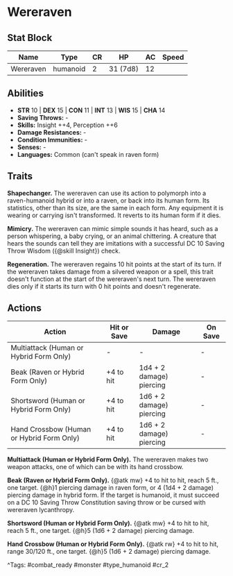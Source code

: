 # Wereraven

## Stat Block

| Name | Type | CR | HP | AC | Speed |
|------|------|----|----|----|-------|
| Wereraven | humanoid | 2 | 31 (7d8) | 12 |  |

## Abilities

- **STR** 10 | **DEX** 15 | **CON** 11 | **INT** 13 | **WIS** 15 | **CHA** 14
- **Saving Throws:** -  
- **Skills:** Insight ++4, Perception ++6  
- **Damage Resistances:** -  
- **Condition Immunities:** -  
- **Senses:** -  
- **Languages:** Common (can't speak in raven form)

## Traits

**Shapechanger.** The wereraven can use its action to polymorph into a raven-humanoid hybrid or into a raven, or back into its human form. Its statistics, other than its size, are the same in each form. Any equipment it is wearing or carrying isn't transformed. It reverts to its human form if it dies.

**Mimicry.** The wereraven can mimic simple sounds it has heard, such as a person whispering, a baby crying, or an animal chittering. A creature that hears the sounds can tell they are imitations with a successful DC 10 Saving Throw Wisdom ({@skill Insight}) check.

**Regeneration.** The wereraven regains 10 hit points at the start of its turn. If the wereraven takes damage from a silvered weapon or a spell, this trait doesn't function at the start of the wereraven's next turn. The wereraven dies only if it starts its turn with 0 hit points and doesn't regenerate.


## Actions

| Action | Hit or Save | Damage | On Save |
|--------|--------------|--------|----------|
| Multiattack (Human or Hybrid Form Only) | - | - | - |
| Beak (Raven or Hybrid Form Only) | +4 to hit | 1d4 + 2 damage) piercing | - |
| Shortsword (Human or Hybrid Form Only) | +4 to hit | 1d6 + 2 damage) piercing | - |
| Hand Crossbow (Human or Hybrid Form Only) | +4 to hit | 1d6 + 2 damage) piercing | - |

**Multiattack (Human or Hybrid Form Only).** The wereraven makes two weapon attacks, one of which can be with its hand crossbow.

**Beak (Raven or Hybrid Form Only).** {@atk mw} +4 to hit to hit, reach 5 ft., one target. {@h}1 piercing damage in raven form, or 4 (1d4 + 2 damage) piercing damage in hybrid form. If the target is humanoid, it must succeed on a DC 10 Saving Throw Constitution saving throw or be cursed with wereraven lycanthropy.

**Shortsword (Human or Hybrid Form Only).** {@atk mw} +4 to hit to hit, reach 5 ft., one target. {@h}5 (1d6 + 2 damage) piercing damage.

**Hand Crossbow (Human or Hybrid Form Only).** {@atk rw} +4 to hit to hit, range 30/120 ft., one target. {@h}5 (1d6 + 2 damage) piercing damage.


^Tags: #combat_ready #monster #type_humanoid #cr_2
